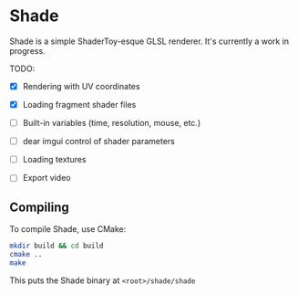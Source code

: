 # Shade

Shade is a simple ShaderToy-esque GLSL renderer.  It's currently a work in progress.

TODO:
- [x] Rendering with UV coordinates
- [x] Loading fragment shader files
- [ ] Built-in variables (time, resolution, mouse, etc.)
- [ ] dear imgui control of shader parameters
- [ ] Loading textures 
- [ ] Export video


## Compiling

To compile Shade, use CMake:

``` sh
mkdir build && cd build
cmake ..
make
```

This puts the Shade binary at `<root>/shade/shade`